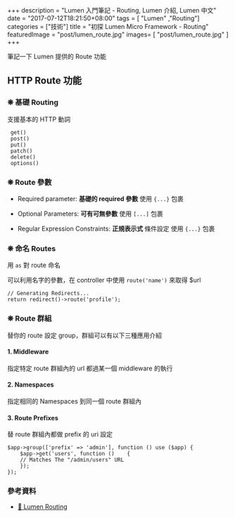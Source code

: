 +++
description = "Lumen 入門筆記 - Routing, Lumen 介紹, Lumen 中文"
date = "2017-07-12T18:21:50+08:00"
tags = [ "Lumen" ,"Routing"]
categories = ["技術"]
title = "初探 Lumen Micro Framework - Routing"
featuredImage = "post/lumen_route.jpg"
images= [ "post/lumen_route.jpg" ]
+++

筆記一下 Lumen 提供的 Route 功能

## HTTP Route 功能

### ❋ 基礎 Routing

支援基本的 HTTP 動詞

```
 get()
 post()
 put()
 patch()
 delete()
 options()
```

### ❋ Route 參數

* Required parameter:
__基礎的 required 參數__ 使用 `{...}` 包裹

* Optional Parameters:
__可有可無參數__ 使用 `[...]` 包裹

* Regular Expression Constraints:
__正規表示式__ 條件設定 使用 `{...}` 包裹

### ❋ 命名 Routes
用 `as` 對 route 命名

可以利用名字的參數，在 controller 中使用 `route('name')` 來取得 $url
```
// Generating Redirects...
return redirect()->route('profile');
```

### ❋ Route 群組
替你的 route 設定 group，群組可以有以下三種應用介紹

#### 1. Middleware
指定特定 route 群組內的 url 都過某一個 middleware 的執行

#### 2. Namespaces
指定相同的 Namespaces 到同一個 route 群組內

#### 3. Route Prefixes
替 route 群組內都做 prefix 的 uri 設定
```
$app->group(['prefix' => 'admin'], function () use ($app) {
    $app->get('users', function ()    {
    // Matches The "/admin/users" URL
    });
});
```

### 參考資料
* [🔗  Lumen Routing](https://lumen.laravel.com/docs/5.4/routing)
